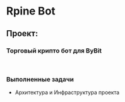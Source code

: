 # **Rpine Bot**

## **Проект:**

### **Торговый крипто бот для ByBit**

</br>

### Выполненные задачи

- Архитектура и Инфраструктура проекта
